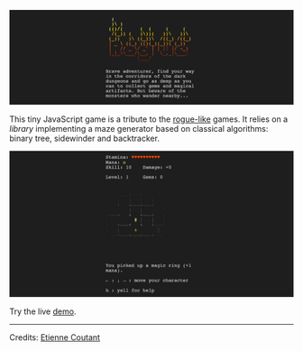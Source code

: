 ![Title: Rogue](screenshots/title.png)

This tiny JavaScript game is a tribute to the 
[rogue-like](https://en.wikipedia.org/wiki/Roguelike) games. It relies on a *library* implementing a maze generator based on classical algorithms: binary tree, sidewinder and backtracker.

![screenshot #2](screenshots/ingame.png)

Try the live [demo](https://oliviernocent.github.io/rogue/).

---

Credits: [Etienne Coutant](https://iut-info.univ-reims.fr/users/coutant/Creation_Resolution_Labyrinthe_Sujet.html)
